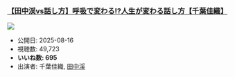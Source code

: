 ### [【田中渓vs話し方】呼吸で変わる!?人生が変わる話し方【千葉佳織】](https://www.youtube.com/watch?v=LOmtZ1GhITY)
[![](https://img.youtube.com/vi/LOmtZ1GhITY/sddefault.jpg)](https://www.youtube.com/watch?v=LOmtZ1GhITY)
-   公開日: 2025-08-16
-   視聴数: 49,723
-   **いいね数: 695**
-   出演者: 千葉佳織, [田中渓](/rehacq_fan/people/田中渓 "wikilink")
